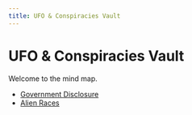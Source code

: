 ```yaml
---
title: UFO & Conspiracies Vault
---
```


# UFO & Conspiracies Vault

Welcome to the mind map.

- [Government Disclosure](./government-disclosure)
- [Alien Races](./alien-races)
